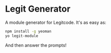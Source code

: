# Legit Generator

A module generator for Legitcode. It's as easy as:

```bash
npm install -g yeoman
yo legit-module
```

And then answer the prompts!
